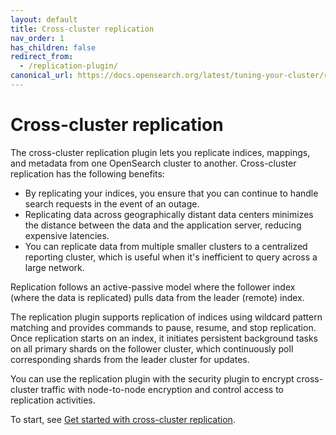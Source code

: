```yaml
---
layout: default
title: Cross-cluster replication
nav_order: 1
has_children: false
redirect_from:
  - /replication-plugin/
canonical_url: https://docs.opensearch.org/latest/tuning-your-cluster/replication-plugin/index/
---
```


# Cross-cluster replication

The cross-cluster replication plugin lets you replicate indices, mappings, and metadata from one OpenSearch cluster to another. Cross-cluster replication has the following benefits:
- By replicating your indices, you ensure that you can continue to handle search requests in the event of an outage.
- Replicating data across geographically distant data centers minimizes the distance between the data and the application server, reducing expensive latencies.
- You can replicate data from multiple smaller clusters to a centralized reporting cluster, which is useful when it's inefficient to query across a large network.

Replication follows an active-passive model where the follower index (where the data is replicated) pulls data from the leader (remote) index.

The replication plugin supports replication of indices using wildcard pattern matching and provides commands to pause, resume, and stop replication. Once replication starts on an index, it initiates persistent background tasks on all primary shards on the follower cluster, which continuously poll corresponding shards from the leader cluster for updates.

You can use the replication plugin with the security plugin to encrypt cross-cluster traffic with node-to-node encryption and control access to replication activities.

To start, see [Get started with cross-cluster replication]({{site.url}}{{site.baseurl}}/replication-plugin/get-started/).

